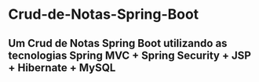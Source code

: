 # Crud-de-Notas-Spring-Boot
Um Crud de Notas Spring Boot utilizando as tecnologias Spring MVC + Spring Security + JSP + Hibernate + MySQL
--------------------------------------------------------------------------------------------------------------

